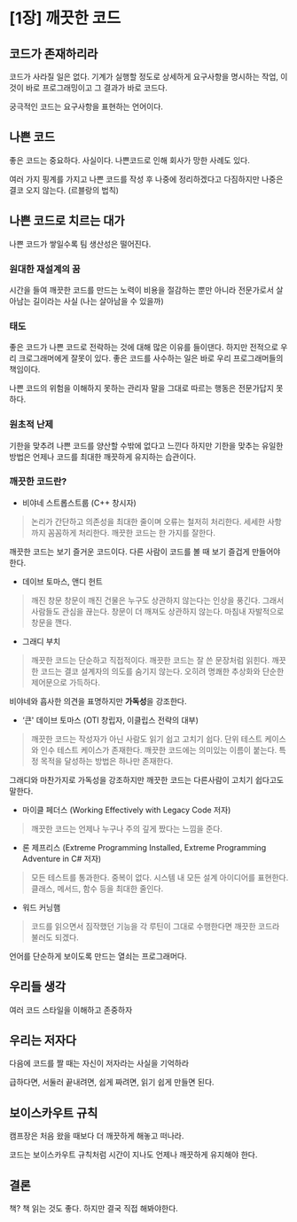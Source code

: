 # [1장] 깨끗한 코드

## 코드가 존재하리라

코드가 사라질 일은 없다. 기계가 실행할 정도로 상세하게 요구사항을 명시하는 작업, 이 것이 바로 프로그래밍이고 그 결과가 바로 코드다.

궁극적인 코드는 요구사항을 표현하는 언어이다.

## 나쁜 코드

좋은 코드는 중요하다. 사실이다. 나쁜코드로 인해 회사가 망한 사례도 있다.

여러 가지 핑계를 가지고 나쁜 코드를 작성 후 나중에 정리하겠다고 다짐하지만 나중은 결코 오지 않는다. (르블랑의 법칙)

## 나쁜 코드로 치르는 대가

나쁜 코드가 쌓일수록 팀 생산성은 떨어진다.

### 원대한 재설계의 꿈

시간을 들여 깨끗한 코드를 만드는 노력이 비용을 절감하는 뿐만 아니라 전문가로서 살아남는 길이라는 사실 (나는 살아남을 수 있을까)

### 태도

좋은 코드가 나쁜 코드로 전락하는 것에 대해 많은 이유를 들이댄다. 하지만 전적으로 우리 크로그래머에게 잘못이 있다. 좋은 코드를 사수하는 일은 바로 우리 프로그래머들의 책임이다.

나쁜 코드의 위험을 이해하지 못하는 관리자 말을 그대로 따르는 행동은 전문가답지 못하다.

### 원초적 난제

기한을 맞추려 나쁜 코드를 양산할 수밖에 없다고 느낀다 하지만 기한을 맞추는 유일한 방법은 언제나 코드를 최대한 깨끗하게 유지하는 습관이다.

### 깨끗한 코드란?

- 비야네 스트롭스트룹 (C++ 창시자)

> 논리가 간단하고 의존성을 최대한 줄이며 오류는 철저히 처리한다. 세세한 사항까지 꼼꼼하게 처리한다. 깨끗한 코드는 한 가지를 잘한다.

깨끗한 코드는 보기 즐거운 코드이다. 다른 사람이 코드를 볼 때 보기 즐겁게 만들어야 한다.

- 데이브 토마스, 앤디 헌트

> 깨진 창문
> 창문이 깨진 건물은 누구도 상관하지 않는다는 인상을 풍긴다. 그래서 사람들도 관심을 끊는다. 창문이 더 깨져도 상관하지 않는다. 마침내 자발적으로 창문을 깬다.

- 그래디 부치

> 깨끗한 코드는 단순하고 직접적이다.
> 깨끗한 코드는 잘 쓴 문장처럼 읽힌다.
> 깨끗한 코드는 결코 설계자의 의도를 숨기지 않는다.
> 오히려 명쾌한 추상화와 단순한 제어문으로 가득하다.

비야네와 흡사한 의견을 표명하지만 **가독성**을 강조한다.

- ‘큰' 데이브 토마스 (OTI 창립자, 이클립스 전략의 대부)

> 깨끗한 코드는 작성자가 아닌 사람도 읽기 쉽고 고치기 쉽다.
> 단위 테스트 케이스와 인수 테스트 케이스가 존재한다.
> 깨끗한 코드에는 의미있는 이름이 붙는다.
> 특정 목적을 달성하는 방법은 하나만 존재한다.

그래디와 마찬가지로 가독성을 강조하지만 깨끗한 코드는 다른사람이 고치기 쉽다고도 말한다.

- 마이클 페더스 (Working Effectively with Legacy Code 저자)

> 깨끗한 코드는 언제나 누구나 주의 깊게 짰다는 느낌을 준다.

- 론 제프리스 (Extreme Programming Installed, Extreme Programming Adventure in C# 저자)

> 모든 테스트를 통과한다.
> 중복이 없다.
> 시스템 내 모든 설계 아이디어를 표현한다.
> 클래스, 메서드, 함수 등을 최대한 줄인다.

- 워드 커닝햄

> 코드를 읽으면서 짐작했던 기능을 각 루틴이 그대로 수행한다면 깨끗한 코드라 불러도 되겠다.

언어를 단순하게 보이도록 만드는 열쇠는 프로그래머다.

## 우리들 생각

여러 코드 스타일을 이해하고 존중하자

## 우리는 저자다

다음에 코드를 짤 때는 자신이 저자라는 사실을 기억하라

급하다면, 서둘러 끝내려면, 쉽게 짜려면, 읽기 쉽게 만들면 된다.

## 보이스카우트 규칙

캠프장은 처음 왔을 때보다 더 깨끗하게 해놓고 떠나라.

코드는 보이스카우트 규칙처럼 시간이 지나도 언제나 깨끗하게 유지해야 한다.

## 결론

책? 책 읽는 것도 좋다. 하지만 결국 직접 해봐야한다.
